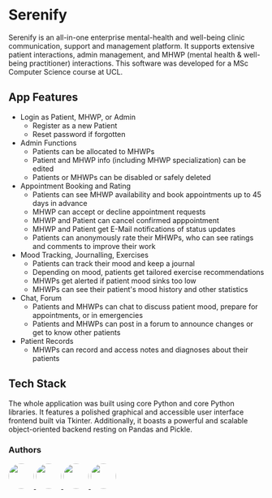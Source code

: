 # Serenify
Serenify is an all-in-one enterprise mental-health and well-being clinic communication, support and management platform. 
It supports extensive patient interactions, admin management, and MHWP (mental health & well-being practitioner) interactions.
This software was developed for a MSc Computer Science course at UCL.

## App Features
- Login as Patient, MHWP, or Admin
  - Register as a new Patient
  - Reset password if forgotten
- Admin Functions
  - Patients can be allocated to MHWPs
  - Patient and MHWP info (including MHWP specialization) can be edited
  - Patients or MHWPs can be disabled or safely deleted 
- Appointment Booking and Rating
  - Patients can see MHWP availability and book appointments up to 45 days in advance
  - MHWP can accept or decline appointment requests
  - MHWP and Patient can cancel confirmed apppointment
  - MHWP and Patient get E-Mail notifications of status updates
  - Patients can anonymously rate their MHWPs, who can see ratings and comments to improve their work
- Mood Tracking, Journalling, Exercises
  - Patients can track their mood and keep a journal
  - Depending on mood, patients get tailored exercise recommendations 
  - MHWPs get alerted if patient mood sinks too low
  - MHWPs can see their patient's mood history and other statistics
- Chat, Forum
  - Patients and MHWPs can chat to discuss patient mood, prepare for appointments, or in emergencies
  - Patients and MHWPs can post in a forum to announce changes or get to know other patients
- Patient Records
  - MHWPs can record and access notes and diagnoses about their patients

## Tech Stack
The whole application was built using core Python and core Python libraries.
It features a polished graphical and accessible user interface frontend built via Tkinter.
Additionally, it boasts a powerful and scalable object-oriented backend resting on Pandas and Pickle.

### Authors
<a href="https://github.com/timfarkas">
  <img src="https://avatars.githubusercontent.com/u/60944846?v=4" style="border-radius: 50%; width: 50px;">
</a>
<a href="https://github.com/tt01924">
  <img src="https://avatars.githubusercontent.com/u/150555214?v=4" style="border-radius: 50%; width: 50px;">
</a>
<a href="https://github.com/j-simpson1">
  <img src="https://avatars.githubusercontent.com/u/183202115?v=4" style="border-radius: 50%; width: 50px;">
</a>
<a href="https://github.com/PeaceES">
  <img src="https://avatars.githubusercontent.com/u/88505176?v=4" style="border-radius: 50%; width: 50px;">
</a>

